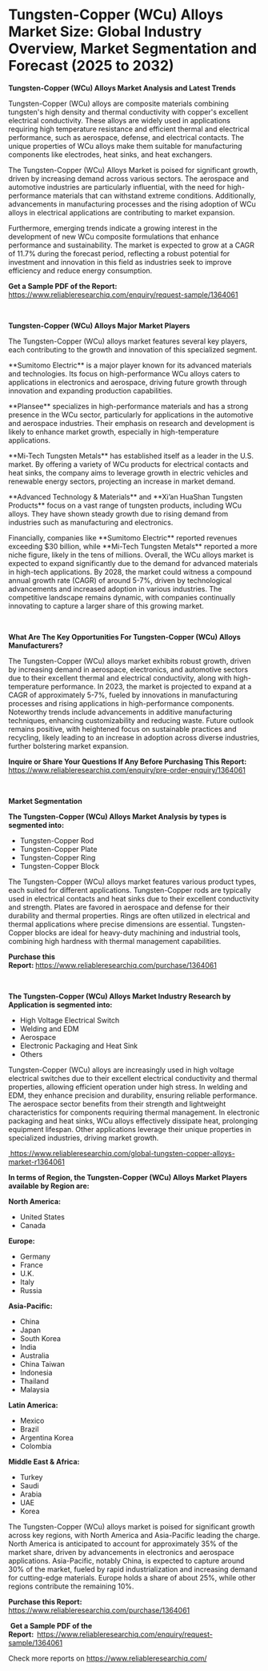 <p><h1>Tungsten-Copper (WCu) Alloys Market Size: Global Industry Overview, Market Segmentation and Forecast (2025 to 2032)</h1></p><p><strong>Tungsten-Copper (WCu) Alloys Market Analysis and Latest Trends</strong></p>
<p><p>Tungsten-Copper (WCu) alloys are composite materials combining tungsten's high density and thermal conductivity with copper's excellent electrical conductivity. These alloys are widely used in applications requiring high temperature resistance and efficient thermal and electrical performance, such as aerospace, defense, and electrical contacts. The unique properties of WCu alloys make them suitable for manufacturing components like electrodes, heat sinks, and heat exchangers.</p><p>The Tungsten-Copper (WCu) Alloys Market is poised for significant growth, driven by increasing demand across various sectors. The aerospace and automotive industries are particularly influential, with the need for high-performance materials that can withstand extreme conditions. Additionally, advancements in manufacturing processes and the rising adoption of WCu alloys in electrical applications are contributing to market expansion.</p><p>Furthermore, emerging trends indicate a growing interest in the development of new WCu composite formulations that enhance performance and sustainability. The market is expected to grow at a CAGR of 11.7% during the forecast period, reflecting a robust potential for investment and innovation in this field as industries seek to improve efficiency and reduce energy consumption.</p></p>
<p><strong>Get a Sample PDF of the Report:&nbsp;</strong> <a href="https://www.reliableresearchiq.com/enquiry/request-sample/1364061?utm_campaign=2449&utm_medium=2&utm_source=Github&utm_content=ia&utm_term=03042025&utm_id=tungsten-copper-wcu-alloys">https://www.reliableresearchiq.com/enquiry/request-sample/1364061</a></p>
<p>&nbsp;</p>
<p><strong>Tungsten-Copper (WCu) Alloys Major Market Players</strong></p>
<p><p>The Tungsten-Copper (WCu) alloys market features several key players, each contributing to the growth and innovation of this specialized segment. </p><p>**Sumitomo Electric** is a major player known for its advanced materials and technologies. Its focus on high-performance WCu alloys caters to applications in electronics and aerospace, driving future growth through innovation and expanding production capabilities.</p><p>**Plansee** specializes in high-performance materials and has a strong presence in the WCu sector, particularly for applications in the automotive and aerospace industries. Their emphasis on research and development is likely to enhance market growth, especially in high-temperature applications.</p><p>**Mi-Tech Tungsten Metals** has established itself as a leader in the U.S. market. By offering a variety of WCu products for electrical contacts and heat sinks, the company aims to leverage growth in electric vehicles and renewable energy sectors, projecting an increase in market demand.</p><p>**Advanced Technology & Materials** and **Xi’an HuaShan Tungsten Products** focus on a vast range of tungsten products, including WCu alloys. They have shown steady growth due to rising demand from industries such as manufacturing and electronics.</p><p>Financially, companies like **Sumitomo Electric** reported revenues exceeding $30 billion, while **Mi-Tech Tungsten Metals** reported a more niche figure, likely in the tens of millions. Overall, the WCu alloys market is expected to expand significantly due to the demand for advanced materials in high-tech applications. By 2028, the market could witness a compound annual growth rate (CAGR) of around 5-7%, driven by technological advancements and increased adoption in various industries. The competitive landscape remains dynamic, with companies continually innovating to capture a larger share of this growing market.</p></p>
<p>&nbsp;</p>
<p><strong>What Are The Key Opportunities For Tungsten-Copper (WCu) Alloys Manufacturers?</strong></p>
<p><p>The Tungsten-Copper (WCu) alloys market exhibits robust growth, driven by increasing demand in aerospace, electronics, and automotive sectors due to their excellent thermal and electrical conductivity, along with high-temperature performance. In 2023, the market is projected to expand at a CAGR of approximately 5-7%, fueled by innovations in manufacturing processes and rising applications in high-performance components. Noteworthy trends include advancements in additive manufacturing techniques, enhancing customizability and reducing waste. Future outlook remains positive, with heightened focus on sustainable practices and recycling, likely leading to an increase in adoption across diverse industries, further bolstering market expansion.</p></p>
<p><strong>Inquire or Share Your Questions If Any Before Purchasing This Report:</strong> <a href="https://www.reliableresearchiq.com/enquiry/pre-order-enquiry/1364061?utm_campaign=2449&utm_medium=2&utm_source=Github&utm_content=ia&utm_term=03042025&utm_id=tungsten-copper-wcu-alloys">https://www.reliableresearchiq.com/enquiry/pre-order-enquiry/1364061</a></p>
<p>&nbsp;</p>
<p><strong>Market Segmentation</strong></p>
<p><strong>The Tungsten-Copper (WCu) Alloys Market Analysis by types is segmented into:</strong></p>
<p><ul><li>Tungsten-Copper Rod</li><li>Tungsten-Copper Plate</li><li>Tungsten-Copper Ring</li><li>Tungsten-Copper Block</li></ul></p>
<p><p>The Tungsten-Copper (WCu) alloys market features various product types, each suited for different applications. Tungsten-Copper rods are typically used in electrical contacts and heat sinks due to their excellent conductivity and strength. Plates are favored in aerospace and defense for their durability and thermal properties. Rings are often utilized in electrical and thermal applications where precise dimensions are essential. Tungsten-Copper blocks are ideal for heavy-duty machining and industrial tools, combining high hardness with thermal management capabilities.</p></p>
<p><strong>Purchase this Report:&nbsp;</strong><a href="https://www.reliableresearchiq.com/purchase/1364061?utm_campaign=2449&utm_medium=2&utm_source=Github&utm_content=ia&utm_term=03042025&utm_id=tungsten-copper-wcu-alloys">https://www.reliableresearchiq.com/purchase/1364061</a></p>
<p>&nbsp;</p>
<p><strong>The Tungsten-Copper (WCu) Alloys Market Industry Research by Application is segmented into:</strong></p>
<p><ul><li>High Voltage Electrical Switch</li><li>Welding and EDM</li><li>Aerospace</li><li>Electronic Packaging and Heat Sink</li><li>Others</li></ul></p>
<p><p>Tungsten-Copper (WCu) alloys are increasingly used in high voltage electrical switches due to their excellent electrical conductivity and thermal properties, allowing efficient operation under high stress. In welding and EDM, they enhance precision and durability, ensuring reliable performance. The aerospace sector benefits from their strength and lightweight characteristics for components requiring thermal management. In electronic packaging and heat sinks, WCu alloys effectively dissipate heat, prolonging equipment lifespan. Other applications leverage their unique properties in specialized industries, driving market growth.</p></p>
<p><a href="https://www.reliableresearchiq.com/global-tungsten-copper-alloys-market-r1364061?utm_campaign=2449&utm_medium=2&utm_source=Github&utm_content=ia&utm_term=03042025&utm_id=tungsten-copper-wcu-alloys">&nbsp;https://www.reliableresearchiq.com/global-tungsten-copper-alloys-market-r1364061</a></p>
<p><strong>In terms of Region, the Tungsten-Copper (WCu) Alloys Market Players available by Region are:</strong></p>
<p>
    <p> <strong> North America: </strong>
        <ul>
            <li>United States</li>
            <li>Canada</li>
        </ul>
        </p> 
    <p> <strong> Europe: </strong>
        <ul>
            <li>Germany</li>
            <li>France</li>
            <li>U.K.</li>
            <li>Italy</li>
            <li>Russia</li>
        </ul>
        </p> 
    <p> <strong> Asia-Pacific: </strong>
        <ul>
            <li>China</li>
            <li>Japan</li>
            <li>South Korea</li>
            <li>India</li>
            <li>Australia</li>
            <li>China Taiwan</li>
            <li>Indonesia</li>
            <li>Thailand</li>
            <li>Malaysia</li>
        </ul>
        </p> 
    <p> <strong> Latin America: </strong>
        <ul>
            <li>Mexico</li>
            <li>Brazil</li>
            <li>Argentina Korea</li>
            <li>Colombia</li>
        </ul>
        </p> 
    <p> <strong> Middle East & Africa: </strong>
        <ul>
            <li>Turkey</li>
            <li>Saudi</li>
            <li>Arabia</li>
            <li>UAE</li>
            <li>Korea</li>
        </ul>
    </p>
    </p>
<p><p>The Tungsten-Copper (WCu) alloys market is poised for significant growth across key regions, with North America and Asia-Pacific leading the charge. North America is anticipated to account for approximately 35% of the market share, driven by advancements in electronics and aerospace applications. Asia-Pacific, notably China, is expected to capture around 30% of the market, fueled by rapid industrialization and increasing demand for cutting-edge materials. Europe holds a share of about 25%, while other regions contribute the remaining 10%.</p></p>
<p><strong>Purchase this Report: </strong><a href="https://www.reliableresearchiq.com/purchase/1364061?utm_campaign=2449&utm_medium=2&utm_source=Github&utm_content=ia&utm_term=03042025&utm_id=tungsten-copper-wcu-alloys">https://www.reliableresearchiq.com/purchase/1364061</a></p>
<p>&nbsp;<strong>Get a Sample PDF of the Report:&nbsp;&nbsp;</strong><a href="https://www.reliableresearchiq.com/enquiry/request-sample/1364061?utm_campaign=2449&utm_medium=2&utm_source=Github&utm_content=ia&utm_term=03042025&utm_id=tungsten-copper-wcu-alloys">https://www.reliableresearchiq.com/enquiry/request-sample/1364061</a></p>
<p><strong></strong></p>
<p>Check more reports on <a href="https://www.reliableresearchiq.com/?utm_campaign=2449&utm_medium=2&utm_source=Github&utm_content=ia&utm_term=03042025&utm_id=tungsten-copper-wcu-alloys">https://www.reliableresearchiq.com/</a></p>